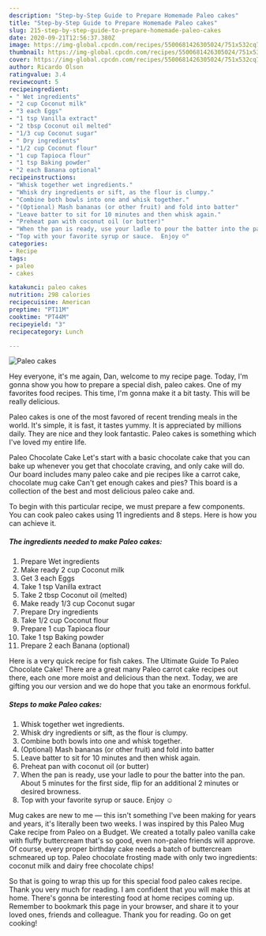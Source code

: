 ```yaml
---
description: "Step-by-Step Guide to Prepare Homemade Paleo cakes"
title: "Step-by-Step Guide to Prepare Homemade Paleo cakes"
slug: 215-step-by-step-guide-to-prepare-homemade-paleo-cakes
date: 2020-09-21T12:56:37.380Z
image: https://img-global.cpcdn.com/recipes/5500681426305024/751x532cq70/paleo-cakes-recipe-main-photo.jpg
thumbnail: https://img-global.cpcdn.com/recipes/5500681426305024/751x532cq70/paleo-cakes-recipe-main-photo.jpg
cover: https://img-global.cpcdn.com/recipes/5500681426305024/751x532cq70/paleo-cakes-recipe-main-photo.jpg
author: Ricardo Olson
ratingvalue: 3.4
reviewcount: 5
recipeingredient:
- " Wet ingredients"
- "2 cup Coconut milk"
- "3 each Eggs"
- "1 tsp Vanilla extract"
- "2 tbsp Coconut oil melted"
- "1/3 cup Coconut sugar"
- " Dry ingredients"
- "1/2 cup Coconut flour"
- "1 cup Tapioca flour"
- "1 tsp Baking powder"
- "2 each Banana optional"
recipeinstructions:
- "Whisk together wet ingredients."
- "Whisk dry ingredients or sift, as the flour is clumpy."
- "Combine both bowls into one and whisk together."
- "(Optional) Mash bananas (or other fruit) and fold into batter"
- "Leave batter to sit for 10 minutes and then whisk again."
- "Preheat pan with coconut oil (or butter)"
- "When the pan is ready, use your ladle to pour the batter into the pan. About 5 minutes for the first side, flip for an additional 2 minutes or desired browness."
- "Top with your favorite syrup or sauce.  Enjoy ☺"
categories:
- Recipe
tags:
- paleo
- cakes

katakunci: paleo cakes 
nutrition: 298 calories
recipecuisine: American
preptime: "PT11M"
cooktime: "PT44M"
recipeyield: "3"
recipecategory: Lunch

---
```



![Paleo cakes](https://img-global.cpcdn.com/recipes/5500681426305024/751x532cq70/paleo-cakes-recipe-main-photo.jpg)

Hey everyone, it's me again, Dan, welcome to my recipe page. Today, I'm gonna show you how to prepare a special dish, paleo cakes. One of my favorites food recipes. This time, I'm gonna make it a bit tasty. This will be really delicious.

Paleo cakes is one of the most favored of recent trending meals in the world. It's simple, it is fast, it tastes yummy. It is appreciated by millions daily. They are nice and they look fantastic. Paleo cakes is something which I've loved my entire life.

Paleo Chocolate Cake Let&#39;s start with a basic chocolate cake that you can bake up whenever you get that chocolate craving, and only cake will do. Our board includes many paleo cake and pie recipes like a carrot cake, chocolate mug cake Can&#39;t get enough cakes and pies? This board is a collection of the best and most delicious paleo cake and.


To begin with this particular recipe, we must prepare a few components. You can cook paleo cakes using 11 ingredients and 8 steps. Here is how you can achieve it.

<!--inarticleads1-->

##### The ingredients needed to make Paleo cakes:

1. Prepare  Wet ingredients
1. Make ready 2 cup Coconut milk
1. Get 3 each Eggs
1. Take 1 tsp Vanilla extract
1. Take 2 tbsp Coconut oil (melted)
1. Make ready 1/3 cup Coconut sugar
1. Prepare  Dry ingredients
1. Take 1/2 cup Coconut flour
1. Prepare 1 cup Tapioca flour
1. Take 1 tsp Baking powder
1. Prepare 2 each Banana (optional)


Here is a very quick recipe for fish cakes. The Ultimate Guide To Paleo Chocolate Cake! There are a great many Paleo carrot cake recipes out there, each one more moist and delicious than the next. Today, we are gifting you our version and we do hope that you take an enormous forkful. 

<!--inarticleads2-->

##### Steps to make Paleo cakes:

1. Whisk together wet ingredients.
1. Whisk dry ingredients or sift, as the flour is clumpy.
1. Combine both bowls into one and whisk together.
1. (Optional) Mash bananas (or other fruit) and fold into batter
1. Leave batter to sit for 10 minutes and then whisk again.
1. Preheat pan with coconut oil (or butter)
1. When the pan is ready, use your ladle to pour the batter into the pan. About 5 minutes for the first side, flip for an additional 2 minutes or desired browness.
1. Top with your favorite syrup or sauce.  Enjoy ☺


Mug cakes are new to me — this isn&#39;t something I&#39;ve been making for years and years, it&#39;s literally been two weeks. I was inspired by this Paleo Mug Cake recipe from Paleo on a Budget. We created a totally paleo vanilla cake with fluffy buttercream that&#39;s so good, even non-paleo friends will approve. Of course, every proper birthday cake needs a batch of buttercream schmeared up top. Paleo chocolate frosting made with only two ingredients: coconut milk and dairy free chocolate chips! 

So that is going to wrap this up for this special food paleo cakes recipe. Thank you very much for reading. I am confident that you will make this at home. There's gonna be interesting food at home recipes coming up. Remember to bookmark this page in your browser, and share it to your loved ones, friends and colleague. Thank you for reading. Go on get cooking!
